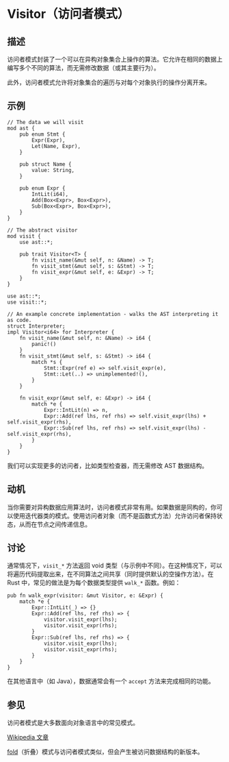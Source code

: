 # Visitor（访问者模式）

## 描述

访问者模式封装了一个可以在异构对象集合上操作的算法。它允许在相同的数据上编写多个不同的算法，而无需修改数据（或其主要行为）。

此外，访问者模式允许将对象集合的遍历与对每个对象执行的操作分离开来。

## 示例

```rust,ignore
// The data we will visit
mod ast {
    pub enum Stmt {
        Expr(Expr),
        Let(Name, Expr),
    }

    pub struct Name {
        value: String,
    }

    pub enum Expr {
        IntLit(i64),
        Add(Box<Expr>, Box<Expr>),
        Sub(Box<Expr>, Box<Expr>),
    }
}

// The abstract visitor
mod visit {
    use ast::*;

    pub trait Visitor<T> {
        fn visit_name(&mut self, n: &Name) -> T;
        fn visit_stmt(&mut self, s: &Stmt) -> T;
        fn visit_expr(&mut self, e: &Expr) -> T;
    }
}

use ast::*;
use visit::*;

// An example concrete implementation - walks the AST interpreting it as code.
struct Interpreter;
impl Visitor<i64> for Interpreter {
    fn visit_name(&mut self, n: &Name) -> i64 {
        panic!()
    }
    fn visit_stmt(&mut self, s: &Stmt) -> i64 {
        match *s {
            Stmt::Expr(ref e) => self.visit_expr(e),
            Stmt::Let(..) => unimplemented!(),
        }
    }

    fn visit_expr(&mut self, e: &Expr) -> i64 {
        match *e {
            Expr::IntLit(n) => n,
            Expr::Add(ref lhs, ref rhs) => self.visit_expr(lhs) + self.visit_expr(rhs),
            Expr::Sub(ref lhs, ref rhs) => self.visit_expr(lhs) - self.visit_expr(rhs),
        }
    }
}
```

我们可以实现更多的访问者，比如类型检查器，而无需修改 AST 数据结构。

## 动机

当你需要对异构数据应用算法时，访问者模式非常有用。如果数据是同构的，你可以使用迭代器类的模式。使用访问者对象（而不是函数式方法）允许访问者保持状态，从而在节点之间传递信息。

## 讨论

通常情况下，`visit_*` 方法返回 void 类型（与示例中不同）。在这种情况下，可以将遍历代码提取出来，在不同算法之间共享（同时提供默认的空操作方法）。在 Rust 中，常见的做法是为每个数据类型提供 `walk_*` 函数。例如：

```rust,ignore
pub fn walk_expr(visitor: &mut Visitor, e: &Expr) {
    match *e {
        Expr::IntLit(_) => {}
        Expr::Add(ref lhs, ref rhs) => {
            visitor.visit_expr(lhs);
            visitor.visit_expr(rhs);
        }
        Expr::Sub(ref lhs, ref rhs) => {
            visitor.visit_expr(lhs);
            visitor.visit_expr(rhs);
        }
    }
}
```

在其他语言中（如 Java），数据通常会有一个 `accept` 方法来完成相同的功能。

## 参见

访问者模式是大多数面向对象语言中的常见模式。

[Wikipedia 文章](https://en.wikipedia.org/wiki/Visitor_pattern)

[fold](../creational/fold.md)（折叠）模式与访问者模式类似，但会产生被访问数据结构的新版本。
